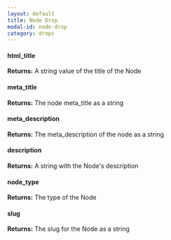 ```yaml
---
layout: default
title: Node Drop
modal-id: node-drop
category: drops
---
```


#### html_title
**Returns:** A string value of the title of the Node

#### meta_title
**Returns:** The node meta_title as a string

#### meta_description
**Returns:** The meta_description of the node as a string

#### description
**Returns:** A string with the Node's description

#### node_type
**Returns:** The type of the Node

#### slug
**Returns:** The slug for the Node as a string
